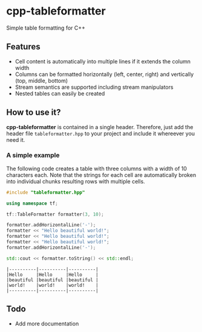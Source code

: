 # cpp-tableformatter
Simple table formatting for C++

## Features

* Cell content is automatically into multiple lines if it extends the column width
* Columns can be formatted horizontally (left, center, right) and vertically (top, middle, bottom)
* Stream semantics are supported including stream manipulators
* Nested tables can easily be created 

## How to use it?

**cpp-tableformatter** is contained in a single header. Therefore, just add the header file `tableformatter.hpp` 
to your project and include it whereever you need it.

### A simple example

The following code creates a table with three columns with a width of 10 characters each. Note that the strings 
for each cell are automatically broken into individual chunks resulting rows with multiple cells.

```c++
#include "tableformatter.hpp"

using namespace tf;

tf::TableFormatter formatter(3, 10);

formatter.addHorizontalLine('-');
formatter << "Hello beautiful world!";
formatter << "Hello beautiful world!";
formatter << "Hello beautiful world!";
formatter.addHorizontalLine('-');

std::cout << formatter.toString() << std::endl;
```

```
|----------|----------|----------|
|Hello     |Hello     |Hello     |
|beautiful |beautiful |beautiful |
|world!    |world!    |world!    |
|----------|----------|----------|
```

## Todo

* Add more documentation

